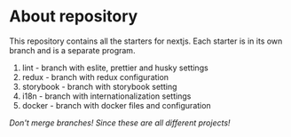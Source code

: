 # About repository

This repository contains all the starters for nextjs. 
Each starter is in its own branch and is a separate program.

1. lint - branch with eslite, prettier and husky settings
2. redux - branch with redux configuration
3. storybook - branch with storybook setting
4. i18n - branch with internationalization settings
5. docker - branch with docker files and configuration


*Don't merge branches! Since these are all different projects!*
